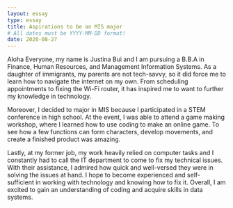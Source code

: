 ```yaml
---
layout: essay
type: essay
title: Aspirations to be an MIS major
# All dates must be YYYY-MM-DD format!
date: 2020-08-27
---
```


Aloha Everyone, my name is Justina Bui and I am pursuing a B.B.A in Finance, Human Resources, and Management Information Systems.  As a daughter of immigrants, my parents are not tech-savvy, so it did force me to learn how to navigate the internet on my own. From scheduling appointments to fixing the Wi-Fi router, it has inspired me to want to further my knowledge in technology. 

Moreover, I decided to major in MIS because I participated in a STEM conference in high school. At the event, I was able to attend a game making workshop, where I learned how to use coding to make an online game. To see how a few functions can form characters, develop movements, and create a finished product was amazing.

Lastly, at my former job, my work heavily relied on computer tasks and I constantly had to call the IT department to come to fix my technical issues. With their assistance, I admired how quick and well-versed they were in solving the issues at hand. I hope to become experienced and self-sufficient in working with technology and knowing how to fix it. Overall, I am excited to gain an understanding of coding and acquire skills in data systems.

